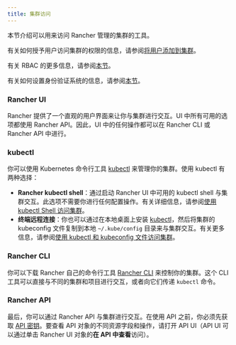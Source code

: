 ```yaml
---
title: 集群访问
---
```


本节介绍可以用来访问 Rancher 管理的集群的工具。

有关如何授予用户访问集群的权限的信息，请参阅[将用户添加到集群](../how-to-guides/new-user-guides/manage-clusters/access-clusters/add-users-to-clusters.md)。

有关 RBAC 的更多信息，请参阅[本节](manage-role-based-access-control-rbac.md)。

有关如何设置身份验证系统的信息，请参阅[本节](authentication-config.md)。


### Rancher UI

Rancher 提供了一个直观的用户界面来让你与集群进行交互。UI 中所有可用的选项都使用 Rancher API。因此，UI 中的任何操作都可以在 Rancher CLI 或 Rancher API 中进行。

### kubectl

你可以使用 Kubernetes 命令行工具 [kubectl](https://kubernetes.io/docs/reference/kubectl/overview/) 来管理你的集群。使用 kubectl 有两种选择：

- **Rancher kubectl shell**：通过启动 Rancher UI 中可用的 kubectl shell 与集群交互。此选项不需要你进行任何配置操作。有关详细信息，请参阅[使用 kubectl Shell 访问集群](../how-to-guides/new-user-guides/manage-clusters/access-clusters/use-kubectl-and-kubeconfig.md)。
- **终端远程连接**：你也可以通过在本地桌面上安装 [kubectl](https://kubernetes.io/docs/tasks/tools/install-kubectl/)，然后将集群的 kubeconfig 文件复制到本地 `~/.kube/config` 目录来与集群交互。有关更多信息，请参阅[使用 kubectl 和 kubeconfig 文件访问集群](../how-to-guides/new-user-guides/manage-clusters/access-clusters/use-kubectl-and-kubeconfig.md)。

### Rancher CLI

你可以下载 Rancher 自己的命令行工具 [Rancher CLI](cli-with-rancher.md) 来控制你的集群。这个 CLI 工具可以直接与不同的集群和项目进行交互，或者向它们传递 `kubectl` 命令。

### Rancher API

最后，你可以通过 Rancher API 与集群进行交互。在使用 API 之前，你必须先获取 [API 密钥](../reference-guides/user-settings/api-keys.md)。要查看 API 对象的不同资源字段和操作，请打开 API UI（API UI 可以通过单击 Rancher UI 对象的**在 API 中查看**访问）。